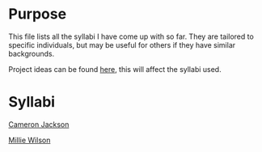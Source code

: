 # Purpose

This file lists all the syllabi I have come up with so far. They are tailored to specific individuals, but may be useful for others if they have similar backgrounds.

Project ideas can be found [here](ProjectIdeas.md), this will affect the syllabi used.

# Syllabi

[Cameron Jackson](CJackson.md)

[Millie Wilson](MWilson.md)
